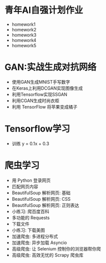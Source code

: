 # 青年AI自强计划作业
- homework1
- homework2
- homework3
- homework4
- homework5

# GAN:实战生成对抗网络
- 使用GAN生成MNIST手写数字
- 在Keras上利用DCGAN实现图像生成
- 利用Tensorflow实现SSGAN
- 利用CGAN生成时尚衣柜
- 利用 TensorFlow 将苹果变成橘子

# Tensorflow学习
- 训练 y = 0.1x + 0.3

# 爬虫学习
- 用 Python 登录网页
- 匹配网页内容
- BeautifulSoup 解析网页: 基础
- BeautifulSoup 解析网页: CSS
- BeautifulSoup 解析网页: 正则表达
- 小练习: 爬百度百科
- 多功能的 Requests
- 下载文件
- 小练习: 下载美图
- 加速爬虫: 多进程分布式
- 加速爬虫: 异步加载 Asyncio
- 高级爬虫: 让 Selenium 控制你的浏览器帮你爬
- 高级爬虫: 高效无忧的 Scrapy 爬虫库


